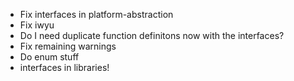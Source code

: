 - Fix interfaces in platform-abstraction
- Fix iwyu
- Do I need duplicate function definitons now with the interfaces?
- Fix remaining warnings
- Do enum stuff
- interfaces in libraries!
